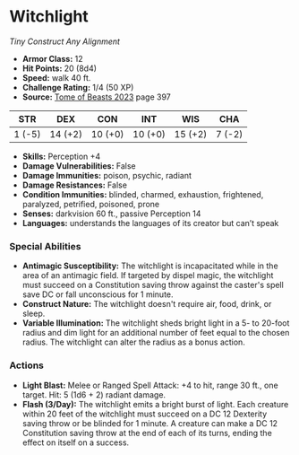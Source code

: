 # Witchlight

*Tiny* *Construct* *Any Alignment*

- **Armor Class:** 12
- **Hit Points:** 20 (8d4)
- **Speed:** walk 40 ft.
- **Challenge Rating:** 1/4 (50 XP)
- **Source:** [Tome of Beasts 2023](https://koboldpress.com/kpstore/product/tome-of-beasts-1-2023-edition/) page 397

| STR | DEX | CON | INT | WIS | CHA |
| --- | --- | --- | --- | --- | --- |
| 1 (-5) | 14 (+2) | 10 (+0) | 10 (+0) | 15 (+2) | 7 (-2) |

- **Skills:** Perception +4
- **Damage Vulnerabilities:** False
- **Damage Immunities:** poison, psychic, radiant
- **Damage Resistances:** False
- **Condition Immunities:** blinded, charmed, exhaustion, frightened, paralyzed, petrified, poisoned, prone
- **Senses:** darkvision 60 ft., passive Perception 14
- **Languages:** understands the languages of its creator but can’t speak

### Special Abilities

- **Antimagic Susceptibility:** The witchlight is incapacitated while in the area of an antimagic field. If targeted by dispel magic, the witchlight must succeed on a Constitution saving throw against the caster's spell save DC or fall unconscious for 1 minute.
- **Construct Nature:** The witchlight doesn't require air, food, drink, or sleep.
- **Variable Illumination:** The witchlight sheds bright light in a 5- to 20-foot radius and dim light for an additional number of feet equal to the chosen radius. The witchlight can alter the radius as a bonus action.

### Actions

- **Light Blast:** Melee or Ranged Spell Attack: +4 to hit, range 30 ft., one target. Hit: 5 (1d6 + 2) radiant damage.
- **Flash (3/Day):** The witchlight emits a bright burst of light. Each creature within 20 feet of the witchlight must succeed on a DC 12 Dexterity saving throw or be blinded for 1 minute. A creature can make a DC 12 Constitution saving throw at the end of each of its turns, ending the effect on itself on a success.
